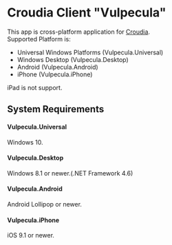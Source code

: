 # Croudia Client "Vulpecula"
This app is cross-platform application for [Croudia](https://croudia.com).  
Supported Platform is:
* Universal Windows Platforms (Vulpecula.Universal)
* Windows Desktop (Vulpecula.Desktop)
* Android (Vulpecula.Android)
* iPhone (Vulpecula.iPhone)

iPad is not support.

## System Requirements
#### Vulpecula.Universal
Windows 10.

#### Vulpecula.Desktop
Windows 8.1 or newer.(.NET Framework 4.6)

#### Vulpecula.Android
Android Lollipop or newer.

#### Vulpecula.iPhone
iOS 9.1 or newer.